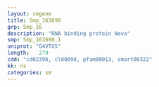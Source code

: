 ```yaml
---
layout: smgene
title: Smp_163690
grp: Smp_16
description: "RNA binding protein Nova"
smp: Smp_163690.1
uniprot: "G4VTX5"
length:   279
cdd: "cd02396, cl00098, pfam00013, smart00322"
kk: ns
categories: sm
---
```

